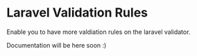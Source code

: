 # Laravel Validation Rules

Enable you to have more valdiation rules on the laravel validator.

Documentation will be here soon :)
